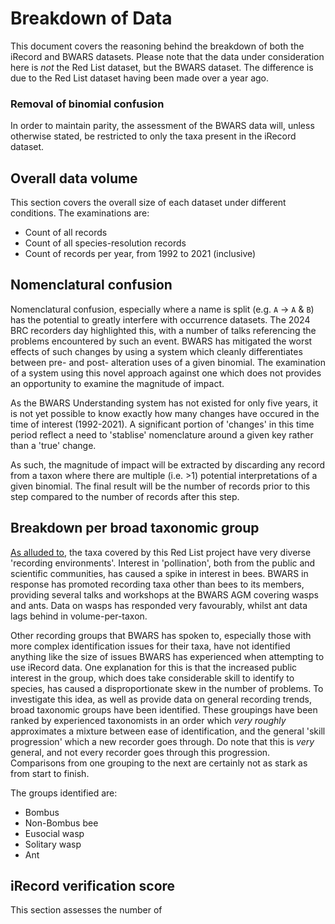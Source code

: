 # Breakdown of Data
This document covers the reasoning behind the breakdown of both the iRecord and BWARS datasets. Please note that the data under consideration here is *not* the Red List dataset, but the BWARS dataset. The difference is due to the Red List dataset having been made over a year ago.

### Removal of binomial confusion
In order to maintain parity, the assessment of the BWARS data will, unless otherwise stated, be restricted to only the taxa present in the iRecord dataset.

## Overall data volume
This section covers the overall size of each dataset under different conditions. The examinations are:
- Count of all records
- Count of all species-resolution records 
- Count of records per year, from 1992 to 2021 (inclusive)

## Nomenclatural confusion
Nomenclatural confusion, especially where a name is split (e.g. `A` -> `A` & `B`) has the potential to greatly interfere with occurrence datasets. The 2024 BRC recorders day highlighted this, with a number of talks referencing the problems encountered by such an event. BWARS has mitigated the worst effects of such changes by using a system which cleanly differentiates between pre- and post- alteration uses of a given binomial. The examination of a system using this novel approach against one which does not provides an opportunity to examine the magnitude of impact.

As the BWARS Understanding system has not existed for only five years, it is not yet possible to know exactly how many changes have occured in the time of interest (1992-2021). A significant portion of 'changes' in this time period reflect a need to 'stablise' nomenclature around a given key rather than a 'true' change.

As such, the magnitude of impact will be extracted by discarding any record from a taxon where there are multiple (i.e. >1) potential interpretations of a given binomial. The final result will be the number of records prior to this step compared to the number of records after this step.

## Breakdown per broad taxonomic group
[As alluded to](../why%20investigate.md), the taxa covered by this Red List project have very diverse 'recording environments'. Interest in 'pollination', both from the public and scientific communities, has caused a spike in interest in bees. BWARS in response has promoted recording taxa other than bees to its members, providing several talks and workshops at the BWARS AGM covering wasps and ants. Data on wasps has responded very favourably, whilst ant data lags behind in volume-per-taxon.

Other recording groups that BWARS has spoken to, especially those with more complex identification issues for their taxa, have not identified anything like the size of issues BWARS has experienced when attempting to use iRecord data. One explanation for this is that the increased public interest in the group, which does take considerable skill to identify to species, has caused a disproportionate skew in the number of problems. To investigate this idea, as well as provide data on general recording trends, broad taxonomic groups have been identified. These groupings have been ranked by experienced taxonomists in an order which *very roughly* approximates a mixture between ease of identification, and the general 'skill progression' which a new recorder goes through. Do note that this is *very* general, and not every recorder goes through this progression. Comparisons from one grouping to the next are certainly not as stark as from start to finish.

The groups identified are:

- Bombus
- Non-Bombus bee
- Eusocial wasp
- Solitary wasp
- Ant

## iRecord verification score
This section assesses the number of 